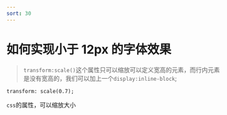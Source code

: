 ```yaml
---
sort: 30
---
```


# 如何实现小于 12px 的字体效果

> `transform:scale()`这个属性只可以缩放可以定义宽高的元素，而行内元素是没有宽高的，我们可以加上一个`display:inline-block`;

```text
transform: scale(0.7);
```

`css`的属性，可以缩放大小

